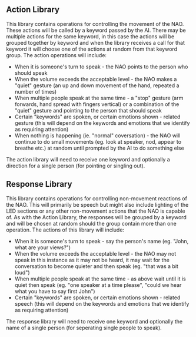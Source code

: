 ## Action Library

This library contains operations for controlling the movement of the NAO. These actions will be called by a keyword passed by the AI. There may be multiple actions for the same keyword, in this case the actions will be grouped together by keyword and when the library receives a call for that keyword it will choose one of the actions at random from that keyword group.
The action operations will include:
* When it is someone's turn to speak - the NAO points to the person who should speak
* When the volume exceeds the acceptable level - the NAO makes a "quiet" gesture (an up and down movement of the hand, repeated a number of times)
* When multiple people speak at the same time - a "stop" gesture (arm forwards, hand spread with fingers vertical) or a combination of the "quiet" gesture and pointing to the person that should speak
* Certain "keywords" are spoken, or certain emotions shown - related gesture (this will depend on the keywords and emotions that we identify as requiring attention)
* When nothing is happening (ie. "normal" coversation) - the NAO will continue to do small movements (eg. look at speaker, nod, appear to breathe etc.) at random until prompted by the AI to do something else

The action library will need to receive one keyword and optionally a direction for a single person (for pointing or singling out).

## Response Library

This library contains operations for controlling non-movement reactions of the NAO. This will primarily be speech but might also include lighting of the LED sections or any other non-movement actions that the NAO is capable of. As with the Action Library, the responses will be grouped by a keyword and will be chosen at random should the group contain more than one operation.
The actions of this library will include:
* When it is someone's turn to speak - say the person's name (eg. "John, what are your views?")
* When the volume exceeds the acceptable level - the NAO may not speak in this instance as it may not be heard, it may wait for the conversation to become quieter and then speak (eg. "that was a bit loud")
* When multiple people speak at the same time - as above wait until it is quiet then speak (eg. "one speaker at a time please", "could we hear what you have to say first John")
* Certain "keywords" are spoken, or certain emotions shown - related speech (this will depend on the keywords and emotions that we identify as requiring attention)

The response library will need to receive one keyword and optionally the name of a single person (for seperating single people to speak).
